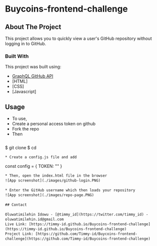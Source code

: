 # Buycoins-frontend-challenge

## About The Project

This project allows you to quickly view a user's GitHub repository without logging in to GitHub.

### Built With

This project was built using:
* [GraphQL GitHub API](https://developer.github.com/v4/explorer)
* [HTML]
* [CSS]
* [Javascript]

## Usage

* To use,
* Create a personal access token on github
* Fork the repo
* Then 
  ```
$ git clone <forked repo>
$ cd <forked repo>
```
* Create a config.js file and add
  ```
  const config = {
    TOKEN: "<token>"
}
  ```
* Then, open the index.html file in the browser
![App screenshot](./images/github-login.PNG)

* Enter the GitHub username which then loads your repository
![App screenshot](./images/repo-page.PNG)

## Contact

Oluwatimilehin Idowu - [@timmy_id](https://twitter.com/timmy_id) - oluwatimilehin.id@gmail.com
Live Link: [https://timmy-id.github.io/Buycoins-frontend-challenge](https://timmy-id.github.io/Buycoins-frontend-challenge)
Project Link: [https://github.com/Timmy-id/Buycoins-frontend-challenge](https://github.com/Timmy-id/Buycoins-frontend-challenge)
